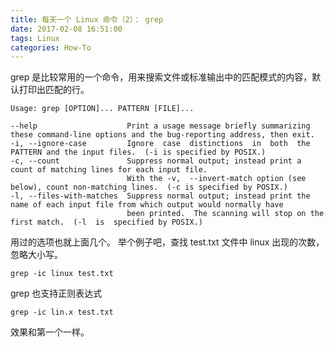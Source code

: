 ```yaml
---
title: 每天一个 Linux 命令（2）： grep
date: 2017-02-08 16:51:00
tags: Linux
categories: How-To
---
```


grep 是比较常用的一个命令，用来搜索文件或标准输出中的匹配模式的内容，默认打印出匹配的行。
<!-- more -->

```
Usage: grep [OPTION]... PATTERN [FILE]...

--help                    Print a usage message briefly summarizing these command-line options and the bug-reporting address, then exit.
-i, --ignore-case         Ignore  case  distinctions  in  both  the PATTERN and the input files.  (-i is specified by POSIX.)
-c, --count               Suppress normal output; instead print a count of matching lines for each input file.
                          With the -v,  --invert-match option (see below), count non-matching lines.  (-c is specified by POSIX.)
-l, --files-with-matches  Suppress normal output; instead print the name of each input file from which output would normally have
                          been printed.  The scanning will stop on the first match.  (-l  is  specified by POSIX.)
```

用过的选项也就上面几个。
举个例子吧，查找 test.txt 文件中 linux 出现的次数，忽略大小写。
```
grep -ic linux test.txt
```
grep 也支持正则表达式
```
grep -ic lin.x test.txt
```
效果和第一个一样。
